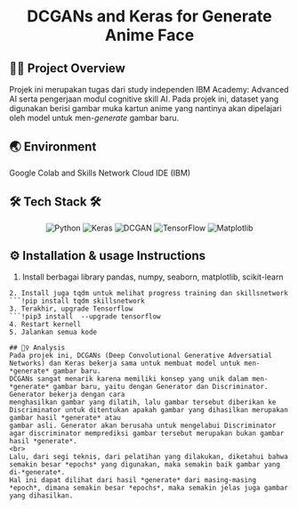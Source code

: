 <div align="center"><h1>DCGANs and Keras for Generate Anime Face</h1></div>

## 👨‍🔧 Project Overview
Projek ini merupakan tugas dari study independen IBM Academy: Advanced AI serta pengerjaan modul cognitive skill AI.
Pada projek ini, dataset yang digunakan berisi gambar muka kartun anime yang nantinya akan dipelajari oleh model untuk
men-*generate* gambar baru.

## 🌏 Environment
Google Colab and Skills Network Cloud IDE (IBM)

## 🛠 Tech Stack 🛠
<div align="center">
    <img src="https://img.shields.io/badge/Python-3776AB?style=for-the-badge&logo=python&logoColor=white" alt="Python" />
    <img src="https://img.shields.io/badge/Keras-D00000?style=for-the-badge&logo=keras&logoColor=white" alt="Keras" />
    <img src="https://img.shields.io/badge/DCGAN-000000?style=for-the-badge&logo=visual-studio-code&logoColor=white" alt="DCGAN" />
    <img src="https://img.shields.io/badge/TensorFlow-FF6F00?style=for-the-badge&logo=tensorflow&logoColor=white" alt="TensorFlow" />
    <img src="https://img.shields.io/badge/Matplotlib-11557C?style=for-the-badge&logo=python&logoColor=white" alt="Matplotlib" />
</div>

## ⚙ Installation & usage Instructions
1. Install berbagai library pandas, numpy, seaborn, matplotlib, scikit-learn
```!pip install pandas==1.3.4 numpy==1.21.4 seaborn==0.9.0 matplotlib==3.5.0 scikit-learn==0.20.1
2. Install juga tqdm untuk melihat progress training dan skillsnetwork
```!pip install tqdm skillsnetwork
3. Terakhir, upgrade Tensorflow
```!pip3 install  --upgrade tensorflow
4. Restart kernell
5. Jalankan semua kode

## 🕵️‍♀️ Analysis
Pada projek ini, DCGANs (Deep Convolutional Generative Adversatial Networks) dan Keras bekerja sama untuk membuat model untuk men-*generate* gambar baru.
DCGANs sangat menarik karena memiliki konsep yang unik dalam men-*generate* gambar baru, yaitu dengan Generator dan Discriminator. Generator bekerja dengan cara
menghasilkan gambar yang dilatih, lalu gambar tersebut diberikan ke Discriminator untuk ditentukan apakah gambar yang dihasilkan merupakan gambar hasil *generate* atau
gambar asli. Generator akan berusaha untuk mengelabui Discriminator agar discriminator memprediksi gambar tersebut merupakan bukan gambar hasil *generate*.
<br>
Lalu, dari segi teknis, dari pelatihan yang dilakukan, diketahui bahwa semakin besar *epochs* yang digunakan, maka semakin baik gambar yang di-*generate*.
Hal ini dapat dilihat dari hasil *generate* dari masing-masing *epoch*, dimana semakin besar *epochs*, maka semakin jelas juga gambar yang dihasilkan.
